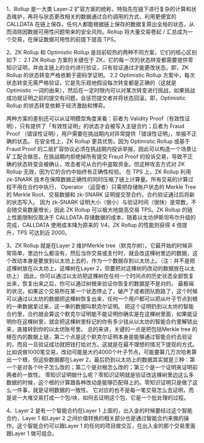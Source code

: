 1、Rollup 是一大类 Layer-2 扩容方案的统称，特指先在链下进行复杂的计算和状态维护，再将与状态更改相关的数据通过合约调用的方式，利用更便宜的 CALLDATA 在链上保存。任何人都能根据链上保存的数据复原出全局的状态，从而消除因数据可用性问题带来的安全风险。Rollup 将大量交易卷起 / 汇总成为一个交易，在保证数据可用性的前提下提高 TPS。

2、ZK Rollup 和 Optimistic Rollup 是目前较热的两种不同方案，它们的核心区别如下：
2.1 ZK Rollup 方案的关键在于 ZK，它的每一次的状态转变都需要提供零知识证明，并由主链上的合约进行验证，只有验证通过才能更改状态。即，ZK Rollup 的状态转变严格依赖于密码学证明。
2.2 Optimistic Rollup 方案中，每次状态转变无需严格验证，它是先乐观地假设每次转变都是正确的（这就是 Optimistic 一词的由来），然后在一定时限内可以对某次转变进行挑战，如果挑战成功就证明之前的提交有问题，会惩罚提交者并将状态回滚。即，Optimistic Rollup 的状态转变依赖于经济激励和博弈。

两种方案的差别还可以从证明模型角度来看：前者为 Validity Proof（有效性证明），只有提供了「有效性证明」的状态才会被写入主链合约；后者为 Fraud Proof （错误性证明），用户需要在挑战期内对异常提供「错误性证明」，举报不正确的状态。
在安全性上，ZK Rollup 更具优势。因为 Optimistic Rollup 或基于 Fraud Proof 的二层扩容协议必须在挑战期内投诉举报，因此可以构造一个场景让矿工配合做恶，在挑战期内拒绝掉所有提交 Fraud Proof 的投诉交易，导致不正确的状态转变会被确认，攻击者可从合约中盗取资金。但这种攻击方式对 ZK Rollup 无效，因为它的合约中始终有正确性校验。
在 TPS 上，ZK Rollup 利用 zk-SNARK 技术在保障数据正确性的同时压缩了链上计算量。所有交易的计算过程不用在合约中执行， Operator （运营者）只需把存储账户状态的 Merkle Tree 的 Merkle Root、交易数据和 zk-SNARK 证明提交至合约，合约验证通过后将新的状态写入。
因为 zk-SNARK 证明大小（很小）与验证时间（很快）是常数，不会随交易数量增长，因此 ZK Rollup 可以极大地提高交易 TPS。ZK Rollup 的链上性能限制仅取决于 CALLDATA 存储数据的成本，随着以太坊伊斯坦布尔升级的完成，CALLDATA 使用成本降为原来的 1/4，ZK Rollup 的性能则获得 4 倍提升，TPS 可达到近 2000。

3、ZK Rollup 就是在Layer 2 维护Merkle tree（默克尔树）。它最开始的时候非常简单，里边什么都没有，然后当你交易或支付时，就会改这棵树里边的数据，这个改动本身是要放到以太坊上去的，作为一个数据存到以太坊上。（注：并不是把这棵树放在以太坊上，这棵树在Layer 2，但要把对这棵树的改动的数据放在以太坊上）
因此，你可以通过以太坊把这棵树在任何一个时间点的历史状态全部恢复出来，恢复出来之后，你可以通过树根来验证你恢复的数据是不是对的。
最极端的状况，如果这个交易所在某一个状态停止了，破产了或者团队跑路了，这个时候可以通过以太坊的数据把这棵树恢复出来，任何一个用户都可以把从叶子节点到根的一串数据拿过来，这一串的数据叫默克尔证明。
把这个证明扔到以太坊的智能合约里，合约就会算这个默克尔证明能不能证明你确实是在这棵树里面，如果能证明你在这棵树里，就会把这棵树里标记的你有多少钱从以太坊的智能合约里解锁出来，直接转到你的以太坊账号里。
总的来讲，关键的一点是把包括Merkle tree 的根在内的数据上链，第二个点是这个默克尔证明本身是能够通过智能合约去验证的，而且一旦验证成功就把钱打给对方。这就是在最不理想的情况下提现的方式。
比如说做1000笔交易，改动可能是大约4000个叶子节点，可能要算几万次哈希算出一个根，但这些数据都在Layer 2，最后扔到以太坊上的数据其实就是三种：第一个是对各个叶子怎么改的；第二个是对根怎么改的；第三个是一个证明来证明前两者的一致性。
零知识证明做什么呢？零知识证明就是验证改这棵树里边这么多数据的时候，这个根的计算跟各种改动是能够匹配得上的。零知识证明只是做了这么一件事，就是证明数据的一致性。
它对应的也不是每一笔交易怎么去证明，而是说一大堆交易打成一个包/块，如何去证明这个包，它是一个批处理的过程。

4、Layer 2 是有一个智能合约在Layer 1 上面的，出入金的时候要经过这个智能合约，Layer 1 和Layer 2 之间价值转换的相关部分也是通过智能合约来做的操作。这个智能合约可以跟Layer 1 的任何的项目做交互，在出入金的那个交易里面跟Layer 1 做可组合。
